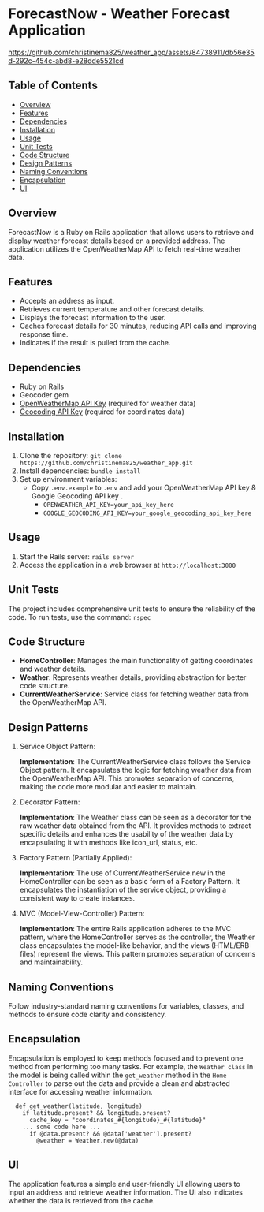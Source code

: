 # ForecastNow - Weather Forecast Application

https://github.com/christinema825/weather_app/assets/84738911/db56e35d-292c-454c-abd8-e28dde5521cd

## Table of Contents
- [Overview](#overview)
- [Features](#features)
- [Dependencies](#dependencies)
- [Installation](#installation)
- [Usage](#usage)
- [Unit Tests](#unit-tests)
- [Code Structure](#code-structure)
- [Design Patterns](#design-patterns)
- [Naming Conventions](#naming-conventions)
- [Encapsulation](#encapsulation)
- [UI](#ui)

## Overview
ForecastNow is a Ruby on Rails application that allows users to retrieve and display weather forecast details based on a provided address. The application utilizes the OpenWeatherMap API to fetch real-time weather data.

## Features
- Accepts an address as input.
- Retrieves current temperature and other forecast details.
- Displays the forecast information to the user.
- Caches forecast details for 30 minutes, reducing API calls and improving response time.
- Indicates if the result is pulled from the cache.

## Dependencies
- Ruby on Rails
- Geocoder gem
- [OpenWeatherMap API Key](https://openweathermap.org/appid) (required for weather data)
- [Geocoding API Key](https://developers.google.com/maps/documentation/geocoding/get-api-key) (required for coordinates data)

## Installation
1. Clone the repository: `git clone https://github.com/christinema825/weather_app.git`
2. Install dependencies: `bundle install`
3. Set up environment variables:
   - Copy `.env.example` to `.env` and add your OpenWeatherMap API key & Google Geocoding API key .
        - `OPENWEATHER_API_KEY=your_api_key_here`
        - `GOOGLE_GEOCODING_API_KEY=your_google_geocoding_api_key_here`

## Usage
1. Start the Rails server: `rails server`
2. Access the application in a web browser at `http://localhost:3000`

## Unit Tests
The project includes comprehensive unit tests to ensure the reliability of the code. To run tests, use the command: `rspec`

## Code Structure
- **HomeController**: Manages the main functionality of getting coordinates and weather details.
- **Weather**: Represents weather details, providing abstraction for better code structure.
- **CurrentWeatherService**: Service class for fetching weather data from the OpenWeatherMap API.

## Design Patterns
1. Service Object Pattern:
   
   **Implementation**: The CurrentWeatherService class follows the Service Object pattern. It encapsulates the logic for fetching weather data from the OpenWeatherMap API. This promotes separation of concerns, making the code more modular and easier to maintain.

2. Decorator Pattern:
   
   **Implementation**: The Weather class can be seen as a decorator for the raw weather data obtained from the API. It provides methods to extract specific details and enhances the usability of the weather data by encapsulating it with methods like icon_url, status, etc.

3. Factory Pattern (Partially Applied):
   
   **Implementation**: The use of CurrentWeatherService.new in the HomeController can be seen as a basic form of a Factory Pattern. It encapsulates the instantiation of the service object, providing a consistent way to create instances.

4. MVC (Model-View-Controller) Pattern:
   
   **Implementation**: The entire Rails application adheres to the MVC pattern, where the HomeController serves as the controller, the Weather class encapsulates the model-like behavior, and the views (HTML/ERB files) represent the views. This pattern promotes separation of concerns and maintainability.

## Naming Conventions
Follow industry-standard naming conventions for variables, classes, and methods to ensure code clarity and consistency.

## Encapsulation
Encapsulation is employed to keep methods focused and to prevent one method from performing too many tasks. For example, the `Weather class` in the model is being called within the `get_weather` method in the `Home Controller` to parse out the data and provide a clean and abstracted interface for accessing weather information.
```
  def get_weather(latitude, longitude)
    if latitude.present? && longitude.present?
      cache_key = "coordinates_#{longitude}_#{latitude}"
    ... some code here ...
      if @data.present? && @data['weather'].present?
        @weather = Weather.new(@data)
```

## UI
The application features a simple and user-friendly UI allowing users to input an address and retrieve weather information. The UI also indicates whether the data is retrieved from the cache.


